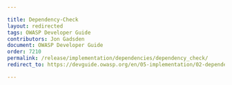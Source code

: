 ```yaml
---

title: Dependency-Check
layout: redirected
tags: OWASP Developer Guide
contributors: Jon Gadsden
document: OWASP Developer Guide
order: 7210
permalink: /release/implementation/dependencies/dependency_check/
redirect_to: https://devguide.owasp.org/en/05-implementation/02-dependencies/01-dependency-check/

---
```

